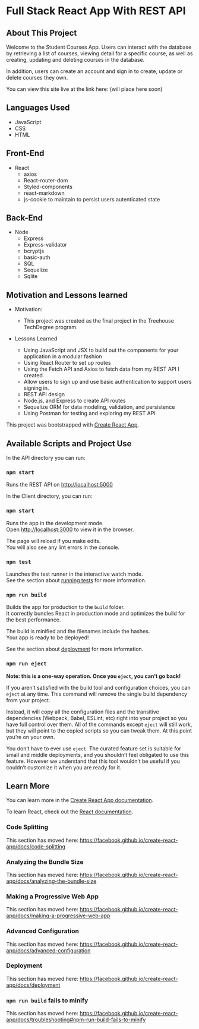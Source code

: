 # Full Stack React App With REST API

## About This Project

Welcome to the Student Courses App. Users can interact with the database by retrieving a list of courses, viewing detail for a specific course, as well as creating, updating and deleting courses in the database.

In addition, users can create an account and sign in to create, update or delete courses they own.

You can view this site live at the link here: (will place here soon)

## Languages Used

- JavaScript
- CSS
- HTML

## Front-End

- React
  - axios
  - React-router-dom
  - Styled-components
  - react-markdown
  - js-cookie to maintain to persist users autenticated state

## Back-End

- Node
  - Express
  - Express-validator
  - bcryptjs
  - basic-auth
  - SQL
  - Sequelize
  - Sqlite

## Motivation and Lessons learned

- Motivation:

  - This project was created as the final project in the Treehouse TechDegree program.

- Lessons Learned
  - Using JavaScript and JSX to build out the components for your application in a modular fashion
  - Using React Router to set up routes
  - Using the Fetch API and Axios to fetch data from my REST API I created.
  - Allow users to sign up and use basic authentication to support users signing in.
  - REST API design
  - Node.js, and Express to create API routes
  - Sequelize ORM for data modeling, validation, and persistence
  - Using Postman for testing and exploring my REST API

This project was bootstrapped with [Create React App](https://github.com/facebook/create-react-app).

## Available Scripts and Project Use

In the API directory you can run:

### `npm start`

Runs the REST API on [http://localhost:5000](http://localhost:5000)

In the Client directory, you can run:

### `npm start`

Runs the app in the development mode.<br>
Open [http://localhost:3000](http://localhost:3000) to view it in the browser.

The page will reload if you make edits.<br>
You will also see any lint errors in the console.

### `npm test`

Launches the test runner in the interactive watch mode.<br>
See the section about [running tests](https://facebook.github.io/create-react-app/docs/running-tests) for more information.

### `npm run build`

Builds the app for production to the `build` folder.<br>
It correctly bundles React in production mode and optimizes the build for the best performance.

The build is minified and the filenames include the hashes.<br>
Your app is ready to be deployed!

See the section about [deployment](https://facebook.github.io/create-react-app/docs/deployment) for more information.

### `npm run eject`

**Note: this is a one-way operation. Once you `eject`, you can’t go back!**

If you aren’t satisfied with the build tool and configuration choices, you can `eject` at any time. This command will remove the single build dependency from your project.

Instead, it will copy all the configuration files and the transitive dependencies (Webpack, Babel, ESLint, etc) right into your project so you have full control over them. All of the commands except `eject` will still work, but they will point to the copied scripts so you can tweak them. At this point you’re on your own.

You don’t have to ever use `eject`. The curated feature set is suitable for small and middle deployments, and you shouldn’t feel obligated to use this feature. However we understand that this tool wouldn’t be useful if you couldn’t customize it when you are ready for it.

## Learn More

You can learn more in the [Create React App documentation](https://facebook.github.io/create-react-app/docs/getting-started).

To learn React, check out the [React documentation](https://reactjs.org/).

### Code Splitting

This section has moved here: https://facebook.github.io/create-react-app/docs/code-splitting

### Analyzing the Bundle Size

This section has moved here: https://facebook.github.io/create-react-app/docs/analyzing-the-bundle-size

### Making a Progressive Web App

This section has moved here: https://facebook.github.io/create-react-app/docs/making-a-progressive-web-app

### Advanced Configuration

This section has moved here: https://facebook.github.io/create-react-app/docs/advanced-configuration

### Deployment

This section has moved here: https://facebook.github.io/create-react-app/docs/deployment

### `npm run build` fails to minify

This section has moved here: https://facebook.github.io/create-react-app/docs/troubleshooting#npm-run-build-fails-to-minify

